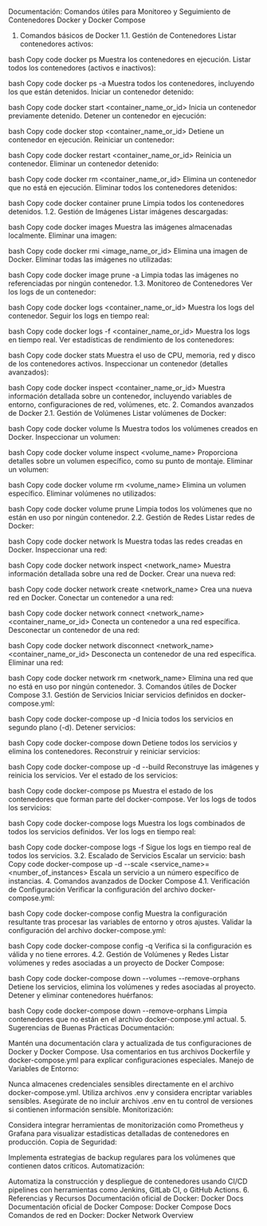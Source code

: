 Documentación: Comandos útiles para Monitoreo y Seguimiento de Contenedores Docker y Docker Compose
1. Comandos básicos de Docker
1.1. Gestión de Contenedores
Listar contenedores activos:

bash
Copy code
docker ps
Muestra los contenedores en ejecución.
Listar todos los contenedores (activos e inactivos):

bash
Copy code
docker ps -a
Muestra todos los contenedores, incluyendo los que están detenidos.
Iniciar un contenedor detenido:

bash
Copy code
docker start <container_name_or_id>
Inicia un contenedor previamente detenido.
Detener un contenedor en ejecución:

bash
Copy code
docker stop <container_name_or_id>
Detiene un contenedor en ejecución.
Reiniciar un contenedor:

bash
Copy code
docker restart <container_name_or_id>
Reinicia un contenedor.
Eliminar un contenedor detenido:

bash
Copy code
docker rm <container_name_or_id>
Elimina un contenedor que no está en ejecución.
Eliminar todos los contenedores detenidos:

bash
Copy code
docker container prune
Limpia todos los contenedores detenidos.
1.2. Gestión de Imágenes
Listar imágenes descargadas:

bash
Copy code
docker images
Muestra las imágenes almacenadas localmente.
Eliminar una imagen:

bash
Copy code
docker rmi <image_name_or_id>
Elimina una imagen de Docker.
Eliminar todas las imágenes no utilizadas:

bash
Copy code
docker image prune -a
Limpia todas las imágenes no referenciadas por ningún contenedor.
1.3. Monitoreo de Contenedores
Ver los logs de un contenedor:

bash
Copy code
docker logs <container_name_or_id>
Muestra los logs del contenedor.
Seguir los logs en tiempo real:

bash
Copy code
docker logs -f <container_name_or_id>
Muestra los logs en tiempo real.
Ver estadísticas de rendimiento de los contenedores:

bash
Copy code
docker stats
Muestra el uso de CPU, memoria, red y disco de los contenedores activos.
Inspeccionar un contenedor (detalles avanzados):

bash
Copy code
docker inspect <container_name_or_id>
Muestra información detallada sobre un contenedor, incluyendo variables de entorno, configuraciones de red, volúmenes, etc.
2. Comandos avanzados de Docker
2.1. Gestión de Volúmenes
Listar volúmenes de Docker:

bash
Copy code
docker volume ls
Muestra todos los volúmenes creados en Docker.
Inspeccionar un volumen:

bash
Copy code
docker volume inspect <volume_name>
Proporciona detalles sobre un volumen específico, como su punto de montaje.
Eliminar un volumen:

bash
Copy code
docker volume rm <volume_name>
Elimina un volumen específico.
Eliminar volúmenes no utilizados:

bash
Copy code
docker volume prune
Limpia todos los volúmenes que no están en uso por ningún contenedor.
2.2. Gestión de Redes
Listar redes de Docker:

bash
Copy code
docker network ls
Muestra todas las redes creadas en Docker.
Inspeccionar una red:

bash
Copy code
docker network inspect <network_name>
Muestra información detallada sobre una red de Docker.
Crear una nueva red:

bash
Copy code
docker network create <network_name>
Crea una nueva red en Docker.
Conectar un contenedor a una red:

bash
Copy code
docker network connect <network_name> <container_name_or_id>
Conecta un contenedor a una red específica.
Desconectar un contenedor de una red:

bash
Copy code
docker network disconnect <network_name> <container_name_or_id>
Desconecta un contenedor de una red específica.
Eliminar una red:

bash
Copy code
docker network rm <network_name>
Elimina una red que no está en uso por ningún contenedor.
3. Comandos útiles de Docker Compose
3.1. Gestión de Servicios
Iniciar servicios definidos en docker-compose.yml:

bash
Copy code
docker-compose up -d
Inicia todos los servicios en segundo plano (-d).
Detener servicios:

bash
Copy code
docker-compose down
Detiene todos los servicios y elimina los contenedores.
Reconstruir y reiniciar servicios:

bash
Copy code
docker-compose up -d --build
Reconstruye las imágenes y reinicia los servicios.
Ver el estado de los servicios:

bash
Copy code
docker-compose ps
Muestra el estado de los contenedores que forman parte del docker-compose.
Ver los logs de todos los servicios:

bash
Copy code
docker-compose logs
Muestra los logs combinados de todos los servicios definidos.
Ver los logs en tiempo real:

bash
Copy code
docker-compose logs -f
Sigue los logs en tiempo real de todos los servicios.
3.2. Escalado de Servicios
Escalar un servicio:
bash
Copy code
docker-compose up -d --scale <service_name>=<number_of_instances>
Escala un servicio a un número específico de instancias.
4. Comandos avanzados de Docker Compose
4.1. Verificación de Configuración
Verificar la configuración del archivo docker-compose.yml:

bash
Copy code
docker-compose config
Muestra la configuración resultante tras procesar las variables de entorno y otros ajustes.
Validar la configuración del archivo docker-compose.yml:

bash
Copy code
docker-compose config -q
Verifica si la configuración es válida y no tiene errores.
4.2. Gestión de Volúmenes y Redes
Listar volúmenes y redes asociadas a un proyecto de Docker Compose:

bash
Copy code
docker-compose down --volumes --remove-orphans
Detiene los servicios, elimina los volúmenes y redes asociadas al proyecto.
Detener y eliminar contenedores huérfanos:

bash
Copy code
docker-compose down --remove-orphans
Limpia contenedores que no están en el archivo docker-compose.yml actual.
5. Sugerencias de Buenas Prácticas
Documentación:

Mantén una documentación clara y actualizada de tus configuraciones de Docker y Docker Compose.
Usa comentarios en tus archivos Dockerfile y docker-compose.yml para explicar configuraciones especiales.
Manejo de Variables de Entorno:

Nunca almacenes credenciales sensibles directamente en el archivo docker-compose.yml. Utiliza archivos .env y considera encriptar variables sensibles.
Asegúrate de no incluir archivos .env en tu control de versiones si contienen información sensible.
Monitorización:

Considera integrar herramientas de monitorización como Prometheus y Grafana para visualizar estadísticas detalladas de contenedores en producción.
Copia de Seguridad:

Implementa estrategias de backup regulares para los volúmenes que contienen datos críticos.
Automatización:

Automatiza la construcción y despliegue de contenedores usando CI/CD pipelines con herramientas como Jenkins, GitLab CI, o GitHub Actions.
6. Referencias y Recursos
Documentación oficial de Docker:
Docker Docs
Documentación oficial de Docker Compose:
Docker Compose Docs
Comandos de red en Docker:
Docker Network Overview
